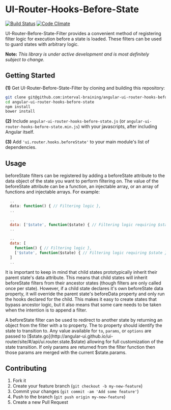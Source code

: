 # UI-Router-Hooks-Before-State
[![Build Status](https://travis-ci.org/interval-braining/angular-ui-router-hooks-before-state.png?branch=master)](https://travis-ci.org/interval-braining/angular-ui-router-hooks-before-state)
[![Code Climate](https://codeclimate.com/github/interval-braining/angular-ui-router-hooks-before-state.png)](https://codeclimate.com/github/interval-braining/angular-ui-router-hooks-before-state)

UI-Router-Before-State-Filter provides a convenient method of registering
filter logic for execution before a state is loaded. These filters can be
used to guard states with arbitrary logic.

**Note:** *This library is under active development and is most definitely
subject to change.*

## Getting Started

**(1)** Get UI-Router-Before-State-Filter by cloning and building this repository:
```bash
git clone git@github.com:interval-braining/angular-ui-router-hooks-before-state.git
cd angular-ui-router-hooks-before-state
npm install
bower install
```

**(2)** Include `angular-ui-router-hooks-before-state.js` (or
`angular-ui-router-hooks-before-state.min.js`) with your javascripts, after including
Angular itself.

**(3)** Add `'ui.router.hooks.beforeState'` to your main module's list of dependencies.

## Usage
beforeState filters can be registered by adding a beforeState attribute to the data object
of the state you want to perform filtering on. The value of the beforeState attribute can be
a function, an injectable array, or an array of functions and injectable arrays. For example:
```javascript
  ..
  data: function() { // Filtering logic },
  ..

  ..
  data: ['$state', function($state) { // Filtering logic requiring $state }],
  ..

  ..
  data: [
    function() { // Filtering logic },
    ['$state', function($state) { // Filtering logic requiring $state }]
  ]
  ..
```

It is important to keep in mind that child states prototypically inherit their
parent state's data attribute. This means that child states will inherit beforeState
filters from their ancestor states (though filters are only called once per state).
However, if a child state declares it's own beforeState data property, it will
override the parent state's beforeData property and only run the hooks declared
for the child. This makes it easy to create states that bypass ancestor logic,
but it also means that some care needs to be taken when the intention is to
append a filter.

A beforeState filter can be used to redirect to another state by returning an object
from the filter with a to property. The to property should identify the state to
transition to. Any value available for `to`, `params`, or `options` are passed to
[$state.go](http://angular-ui.github.io/ui-router/site/#/api/ui.router.state.$state)
allowing for full customization of the state transition. If only params are returned
from the filter function then those params are merged with the current $state.params.

## Contributing

1. Fork it
2. Create your feature branch (`git checkout -b my-new-feature`)
3. Commit your changes (`git commit -am 'Add some feature'`)
4. Push to the branch (`git push origin my-new-feature`)
5. Create a new Pull Request
